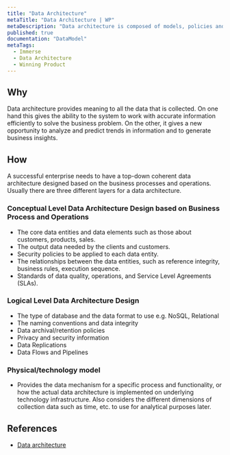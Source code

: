 ```yaml
---
title: "Data Architecture"
metaTitle: "Data Architecture | WP"
metaDescription: "Data architecture is composed of models, policies and rules or standards that govern which data is collected, data relationships, how it is stored, arranged, integrated, and processed."
published: true
documentation: "DataModel"
metaTags:
  - Immerse
  - Data Architecture
  - Winning Product
---
```



## Why
Data architecture provides meaning to all the data that is collected. On one hand this gives the ability to the system to work with accurate information efficiently to solve the business problem. On the other, it gives a new opportunity to analyze and predict trends in information and to generate business insights.

## How
A successful enterprise needs to have a top-down coherent data architecture designed based on the business processes and operations. Usually there are three different layers for a data architecture.

### Conceptual Level Data Architecture Design based on Business Process and Operations
- The core data entities and data elements such as those about customers, products, sales.
- The output data needed by the clients and customers.
- Security policies to be applied to each data entity.
- The relationships between the data entities, such as reference integrity, business rules, execution sequence.
- Standards of data quality, operations, and Service Level Agreements (SLAs).

### Logical Level Data Architecture Design
- The type of database and the data format to use e.g. NoSQL, Relational
- The naming conventions and data integrity
- Data archival/retention policies
- Privacy and security information
- Data Replications
- Data Flows and Pipelines
    
### Physical/technology model
- Provides the data mechanism for a specific process and functionality, or how the actual data architecture is implemented on underlying technology infrastructure. Also considers the different dimensions of collection data such as time, etc. to use for analytical purposes later.

## References
- [Data architecture](https://en.wikipedia.org/wiki/Data_architecture)
